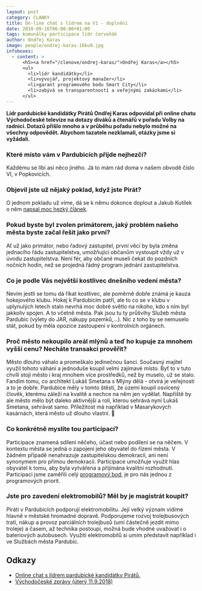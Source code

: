 ```yaml
---
layout: post
category: CLANKY
title: On-line chat s lídrem na V1 - doplnění
date: 2018-09-16T06:00:00+01:00
tags: komunálky participace lídr červeňák
author: Ondřej Karas
image: people/ondrej-karas-16ku9.jpg
infoboxes:
  - content: >
      <h5><a href="/clenove/ondrej-karas/">Ondřej Karas</a></h5>
      <ul>
        <li>lídr kandidátky</li>
        <li>vývojář, projektový manažer</li>
        <li>garant programového bodu Smart City</li>
        <li>zabývá se transparentností a veřejnými zakázkami</li>
      </ul>
---
```


**Lídr pardubické kandidátky Pirátů Ondřej Karas odpovídal při online chatu Východočeské televize na dotazy diváků a čtenářů v pořadu Volby na radnici. Dotazů přišlo mnoho a v průběhu pořadu nebylo možné na všechny odpovědět. Abychom tazatele nezklamali, otázky jsme si vyžádali.**

### Které místo vám v Pardubicích přijde nejhezčí?

Každému se líbí asi něco jiného. Já to mám rád doma v našem obvodě číslo VI, v Popkovicích.

### Objevil jste už nějaký poklad, když jste Pirát?

O jednom pokladu už víme, dá se k němu dokonce doplout a Jakub Kutílek o něm [napsal moc hezký článek][1].

### Pokud byste byl zvolen primátorem, jaký problém našeho města byste začal řešit jako první?

Ať už jako primátor, nebo řadový zastupitel, první věcí by byla změna jednacího řádu zastupitelstva, umožňující občanům vystoupit vždy už v úvodu zastupitelstva. Není fér, aby občané museli čekat do pozdních nočních hodin, než se projedná řádný program jednání zastupitelstva.

### Co je podle Vás největší kostlivec dnešního vedení města?

Nevím jestli se tomu dá říkat kostlivec, ale poměrně dobře známá je kauza hokejového klubu. Hokej k Pardubicím patří, ale to co se v klubu v uplynulých letech stalo nevrhá moc dobré světlo na nikoho, kdo s ním byl jakkoliv spojen. A to včetně města.
Pak jsou tu ty průšvihy Služeb města Pardubic (výlety do JAR, nákupy pozemků,...). Nic z toho by se nemuselo stát, pokud by měla opozice zastoupení v kontrolních orgánech.

### Proč město nekoupilo areál mlýnů a teď ho kupuje za mnohem vyšší cenu? Necháte transakci prověřit?

Město dlouho váhalo a promeškalo jedinečnou šanci. Současný majitel využil tohoto váhání a jednoduše koupil velmi zajímavé místo. Byť to v tuto chvíli stojí město i kraj mnohem více prostředků, než by muselo, už se stalo. Fandím tomu, co architekt Lukáš Smetana s Mlýny dělá - otvírá je veřejnosti a to je dobře. Pardubice měly v tomto štěstí, že území koupil osvícený člověk, kterému záleží na kvalitě a nechce na něm jen vydělat. Napříště by ale město mělo být daleko aktivnější a roli, kterou sehrává nyní Lukáš Smetana, sehrávat samo. Příležitost má například v Masarykových kasárnách, která město už dlouho vlastní.

### Co konkrétně myslíte tou participací?

Participace znamená sdílení něčeho, účast nebo podílení se na něčem. V kontextu města se jedná o zapojení jeho obyvatel do řízení města. V žádném případě nenahrazuje zastupitelskou demokracii, ani není synonymem pro přímou demokracii. Participace umožňuje využít hlas obyvatel k tomu, aby byla vytvářena a přijímána kvalitní rozhodnutí.
Participaci jsme zaměřili celý [programový bod][2], je pro nás jednou z programových priorit.

### Jste pro zavedení elektromobilů? Měl by je magistrát koupit?

Piráti v Pardubicích podporují elektromobilitu. Její velký význam vidíme hlavně v městské hromadné dopravě. Podporujeme rozvoj trolejbusových tratí, nákup a provoz parciálních trolejbusů (umí částečně jezdit mimo troleje) a časem, až technika postoupí, možná bude vhodné uvažovat i o bateriových autobusech.
Využití elektromobilů si umím představit například i ve Službách města Pardubic.

Odkazy
------------------
* [Online chat s lídrem pardubické kandidátky Pirátů.][3]
* [Východočeské zprávy (úterý 11.9.2018)][4]

[1]: https://pardubice.pirati.cz/tiskove-zpravy/cervenak-prirodni-poklad-na-jihu-mesta/
[2]: https://pardubice.pirati.cz/komunalni-volby-2018/program/radnice/otevrenost-a-zapojeni-obcanu/
[3]: http://vzpravy.cz/zpravy/pardubicko/pardubice/827/online-chat-hostem-byl-ondrej-karas-lidr-piratu-v-pardubicich
[4]: http://vzpravy.cz/porady/vychodoceske-zpravy/vychodoceske-zpravy-11-09-2018-18-00
